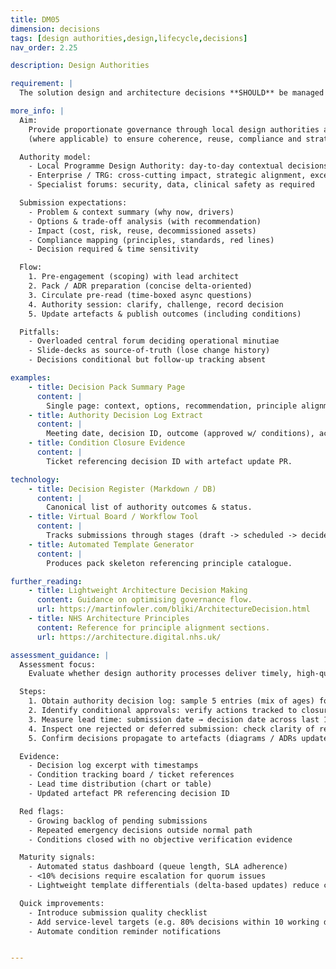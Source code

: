 ```yaml
---
title: DM05
dimension: decisions
tags: [design authorities,design,lifecycle,decisions]
nav_order: 2.25

description: Design Authorities

requirement: |
  The solution design and architecture decisions **SHOULD** be managed through local programme design authorities and TRG at the appropriate stages of the lifecycle. The relevant Lead Architects and Subject Matter Experts (SMEs) are engaged and are supportive.

more_info: |
  Aim:
    Provide proportionate governance through local design authorities and TRG
    (where applicable) to ensure coherence, reuse, compliance and strategic fit.

  Authority model:
    - Local Programme Design Authority: day-to-day contextual decisions
    - Enterprise / TRG: cross-cutting impact, strategic alignment, exceptions
    - Specialist forums: security, data, clinical safety as required

  Submission expectations:
    - Problem & context summary (why now, drivers)
    - Options & trade-off analysis (with recommendation)
    - Impact (cost, risk, reuse, decommissioned assets)
    - Compliance mapping (principles, standards, red lines)
    - Decision required & time sensitivity

  Flow:
    1. Pre-engagement (scoping) with lead architect
    2. Pack / ADR preparation (concise delta-oriented)
    3. Circulate pre-read (time-boxed async questions)
    4. Authority session: clarify, challenge, record decision
    5. Update artefacts & publish outcomes (including conditions)

  Pitfalls:
    - Overloaded central forum deciding operational minutiae
    - Slide-decks as source-of-truth (lose change history)
    - Decisions conditional but follow-up tracking absent

examples: 
    - title: Decision Pack Summary Page
      content: |
        Single page: context, options, recommendation, principle alignment, impacts.
    - title: Authority Decision Log Extract
      content: |
        Meeting date, decision ID, outcome (approved w/ conditions), actions & owners.
    - title: Condition Closure Evidence
      content: |
        Ticket referencing decision ID with artefact update PR.

technology:
    - title: Decision Register (Markdown / DB)
      content: |
        Canonical list of authority outcomes & status.
    - title: Virtual Board / Workflow Tool
      content: |
        Tracks submissions through stages (draft -> scheduled -> decided -> closed).
    - title: Automated Template Generator
      content: |
        Produces pack skeleton referencing principle catalogue.

further_reading:
    - title: Lightweight Architecture Decision Making
      content: Guidance on optimising governance flow.
      url: https://martinfowler.com/bliki/ArchitectureDecision.html
    - title: NHS Architecture Principles
      content: Reference for principle alignment sections.
      url: https://architecture.digital.nhs.uk/

assessment_guidance: |
  Assessment focus:
    Evaluate whether design authority processes deliver timely, high-quality, traceable decisions with managed conditions.

  Steps:
    1. Obtain authority decision log: sample 5 entries (mix of ages) for completeness (context, outcome, conditions, links).
    2. Identify conditional approvals: verify actions tracked to closure; any stale conditions?
    3. Measure lead time: submission date → decision date across last 10 items; identify bottlenecks.
    4. Inspect one rejected or deferred submission: check clarity of remediation guidance.
    5. Confirm decisions propagate to artefacts (diagrams / ADRs updated within agreed window).

  Evidence:
    - Decision log excerpt with timestamps
    - Condition tracking board / ticket references
    - Lead time distribution (chart or table)
    - Updated artefact PR referencing decision ID

  Red flags:
    - Growing backlog of pending submissions
    - Repeated emergency decisions outside normal path
    - Conditions closed with no objective verification evidence

  Maturity signals:
    - Automated status dashboard (queue length, SLA adherence)
    - <10% decisions require escalation for quorum issues
    - Lightweight template differentials (delta-based updates) reduce cycle time

  Quick improvements:
    - Introduce submission quality checklist
    - Add service-level targets (e.g. 80% decisions within 10 working days)
    - Automate condition reminder notifications


---
```

